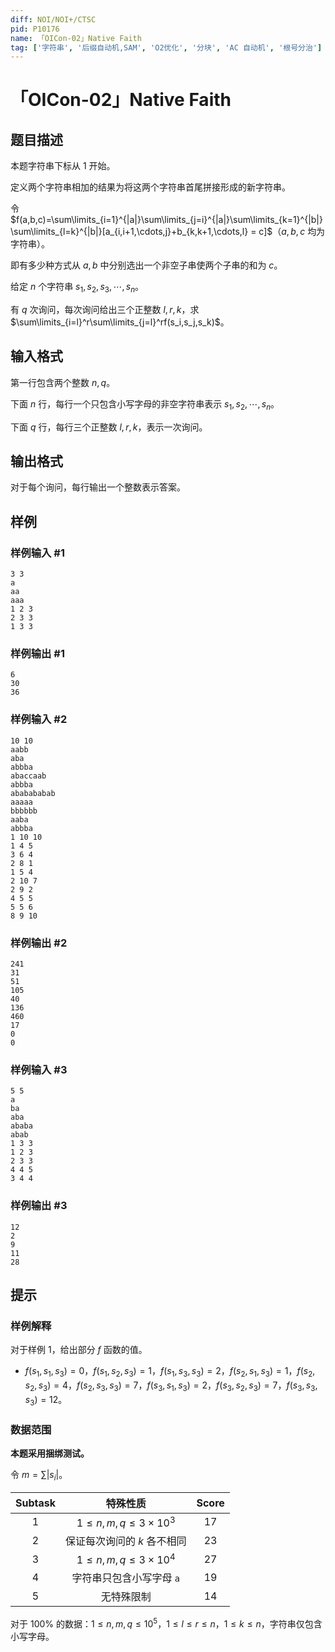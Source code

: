 ```yaml
---
diff: NOI/NOI+/CTSC
pid: P10176
name: 「OICon-02」Native Faith
tag: ['字符串', '后缀自动机,SAM', 'O2优化', '分块', 'AC 自动机', '根号分治']
---
```

# 「OICon-02」Native Faith
## 题目描述

本题字符串下标从 $1$ 开始。  

定义两个字符串相加的结果为将这两个字符串首尾拼接形成的新字符串。

令 $f(a,b,c)=\sum\limits_{i=1}^{|a|}\sum\limits_{j=i}^{|a|}\sum\limits_{k=1}^{|b|}\sum\limits_{l=k}^{|b|}[a_{i,i+1,\cdots,j}+b_{k,k+1,\cdots,l} = c]$（$a,b,c$ 均为字符串）。

即有多少种方式从 $a,b$ 中分别选出一个非空子串使两个子串的和为 $c$。

给定 $n$ 个字符串 $s_1,s_2,s_3,\cdots,s_n$。

有 $q$ 次询问，每次询问给出三个正整数 $l,r,k$，求 $\sum\limits_{i=l}^r\sum\limits_{j=l}^rf(s_i,s_j,s_k)$。
## 输入格式

第一行包含两个整数 $n,q$。

下面 $n$ 行，每行一个只包含小写字母的非空字符串表示 $s_1,s_2,\cdots,s_n$。

下面 $q$ 行，每行三个正整数 $l,r,k$，表示一次询问。
## 输出格式

对于每个询问，每行输出一个整数表示答案。
## 样例

### 样例输入 #1
```
3 3
a
aa
aaa
1 2 3
2 3 3
1 3 3
```
### 样例输出 #1
```
6
30
36
```
### 样例输入 #2
```
10 10
aabb
aba
abbba
abaccaab
abbba
ababababab
aaaaa
bbbbbb
aaba
abbba
1 10 10
1 4 5
3 6 4
2 8 1
1 5 4
2 10 7
2 9 2
4 5 5
5 5 6
8 9 10
```
### 样例输出 #2
```
241
31
51
105
40
136
460
17
0
0
```
### 样例输入 #3
```
5 5
a
ba
aba
ababa
abab
1 3 3
1 2 3
2 3 3
4 4 5
3 4 4
```
### 样例输出 #3
```
12
2
9
11
28
```
## 提示

### 样例解释

对于样例 $1$，给出部分 $f$ 函数的值。
- $f(s_1,s_1,s_3)=0$，$f(s_1,s_2,s_3)=1$，$f(s_1,s_3,s_3)=2$，$f(s_2,s_1,s_3)=1$，$f(s_2,s_2,s_3)=4$，$f(s_2,s_3,s_3)=7$，$f(s_3,s_1,s_3)=2$，$f(s_3,s_2,s_3)=7$，$f(s_3,s_3,s_3)=12$。

### 数据范围

**本题采用捆绑测试。**

令 $m=\sum|s_i|$。

| $\text{Subtask}$ | 特殊性质 | $\text{Score}$ | 
| :-----------: | :-----------: | :-----------: |
| $1$ | $1\le n,m,q\le 3\times 10^3$ | $17$ |
| $2$ | 保证每次询问的 $k$ 各不相同 | $23$ | 
| $3$ | $1\le n,m,q\le 3\times 10^4$ | $27$ |
| $4$ | 字符串只包含小写字母 $\texttt{a}$ | $19$ |
| $5$ | 无特殊限制 | $14$ |

对于 $100\%$ 的数据：$1\le n,m,q\le 10^5$，$1\le l \le r\le n$，$1\le k\le n$，字符串仅包含小写字母。
